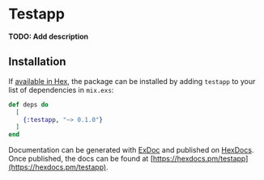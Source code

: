 # Testapp

**TODO: Add description**

## Installation

If [available in Hex](https://hex.pm/docs/publish), the package can be installed
by adding `testapp` to your list of dependencies in `mix.exs`:

```elixir
def deps do
  [
    {:testapp, "~> 0.1.0"}
  ]
end
```

Documentation can be generated with [ExDoc](https://github.com/elixir-lang/ex_doc)
and published on [HexDocs](https://hexdocs.pm). Once published, the docs can
be found at [https://hexdocs.pm/testapp](https://hexdocs.pm/testapp).

